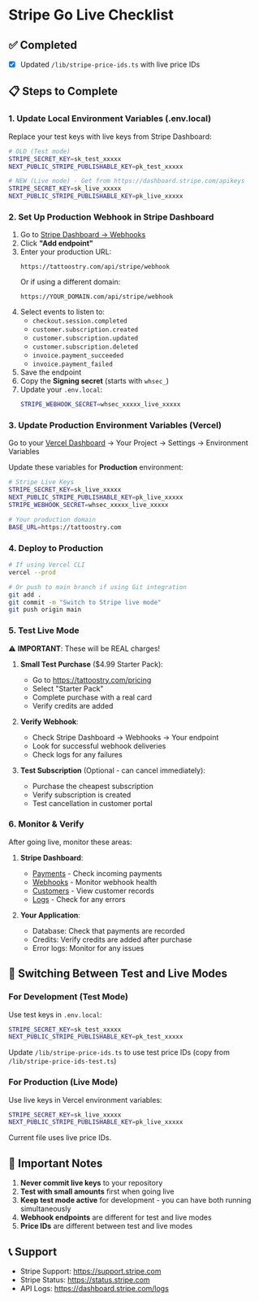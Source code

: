 # Stripe Go Live Checklist

## ✅ Completed
- [x] Updated `/lib/stripe-price-ids.ts` with live price IDs

## 📋 Steps to Complete

### 1. Update Local Environment Variables (.env.local)
Replace your test keys with live keys from Stripe Dashboard:

```bash
# OLD (Test mode)
STRIPE_SECRET_KEY=sk_test_xxxxx
NEXT_PUBLIC_STRIPE_PUBLISHABLE_KEY=pk_test_xxxxx

# NEW (Live mode) - Get from https://dashboard.stripe.com/apikeys
STRIPE_SECRET_KEY=sk_live_xxxxx
NEXT_PUBLIC_STRIPE_PUBLISHABLE_KEY=pk_live_xxxxx
```

### 2. Set Up Production Webhook in Stripe Dashboard

1. Go to [Stripe Dashboard → Webhooks](https://dashboard.stripe.com/webhooks)
2. Click **"Add endpoint"**
3. Enter your production URL:
   ```
   https://tattoostry.com/api/stripe/webhook
   ```
   Or if using a different domain:
   ```
   https://YOUR_DOMAIN.com/api/stripe/webhook
   ```
4. Select events to listen to:
   - `checkout.session.completed`
   - `customer.subscription.created`
   - `customer.subscription.updated`
   - `customer.subscription.deleted`
   - `invoice.payment_succeeded`
   - `invoice.payment_failed`
5. Save the endpoint
6. Copy the **Signing secret** (starts with `whsec_`)
7. Update your `.env.local`:
   ```bash
   STRIPE_WEBHOOK_SECRET=whsec_xxxxx_live_xxxxx
   ```

### 3. Update Production Environment Variables (Vercel)

Go to your [Vercel Dashboard](https://vercel.com/dashboard) → Your Project → Settings → Environment Variables

Update these variables for **Production** environment:

```bash
# Stripe Live Keys
STRIPE_SECRET_KEY=sk_live_xxxxx
NEXT_PUBLIC_STRIPE_PUBLISHABLE_KEY=pk_live_xxxxx
STRIPE_WEBHOOK_SECRET=whsec_xxxxx_live_xxxxx

# Your production domain
BASE_URL=https://tattoostry.com
```

### 4. Deploy to Production

```bash
# If using Vercel CLI
vercel --prod

# Or push to main branch if using Git integration
git add .
git commit -m "Switch to Stripe live mode"
git push origin main
```

### 5. Test Live Mode

⚠️ **IMPORTANT**: These will be REAL charges!

1. **Small Test Purchase** ($4.99 Starter Pack):
   - Go to https://tattoostry.com/pricing
   - Select "Starter Pack" 
   - Complete purchase with a real card
   - Verify credits are added

2. **Verify Webhook**:
   - Check Stripe Dashboard → Webhooks → Your endpoint
   - Look for successful webhook deliveries
   - Check logs for any failures

3. **Test Subscription** (Optional - can cancel immediately):
   - Purchase the cheapest subscription
   - Verify subscription is created
   - Test cancellation in customer portal

### 6. Monitor & Verify

After going live, monitor these areas:

1. **Stripe Dashboard**:
   - [Payments](https://dashboard.stripe.com/payments) - Check incoming payments
   - [Webhooks](https://dashboard.stripe.com/webhooks) - Monitor webhook health
   - [Customers](https://dashboard.stripe.com/customers) - View customer records
   - [Logs](https://dashboard.stripe.com/logs) - Check for any errors

2. **Your Application**:
   - Database: Check that payments are recorded
   - Credits: Verify credits are added after purchase
   - Error logs: Monitor for any issues

## 🔄 Switching Between Test and Live Modes

### For Development (Test Mode)
Use test keys in `.env.local`:
```bash
STRIPE_SECRET_KEY=sk_test_xxxxx
NEXT_PUBLIC_STRIPE_PUBLISHABLE_KEY=pk_test_xxxxx
```

Update `/lib/stripe-price-ids.ts` to use test price IDs (copy from `/lib/stripe-price-ids-test.ts`)

### For Production (Live Mode)
Use live keys in Vercel environment variables:
```bash
STRIPE_SECRET_KEY=sk_live_xxxxx
NEXT_PUBLIC_STRIPE_PUBLISHABLE_KEY=pk_live_xxxxx
```

Current file uses live price IDs.

## 🚨 Important Notes

1. **Never commit live keys** to your repository
2. **Test with small amounts** first when going live
3. **Keep test mode active** for development - you can have both running simultaneously
4. **Webhook endpoints** are different for test and live modes
5. **Price IDs** are different between test and live modes

## 📞 Support

- Stripe Support: https://support.stripe.com
- Stripe Status: https://status.stripe.com
- API Logs: https://dashboard.stripe.com/logs